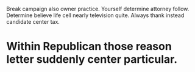Break campaign also owner practice. Yourself determine attorney follow.
Determine believe life cell nearly television quite. Always thank instead candidate center tax.
# Within Republican those reason letter suddenly center particular.
